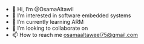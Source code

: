 - 👋 Hi, I’m @OsamaAltawil
- 👀 I’m interested in software embedded systems
- 🌱 I’m currently learning ARM 
- 💞️ I’m looking to collaborate on 
- 📫 How to reach me osamaaltaweel75@gmail.com

<!---
OsamaAltawil/OsamaAltawil is a ✨ special ✨ repository because its `README.md` (this file) appears on your GitHub profile.
You can click the Preview link to take a look at your changes.
--->
